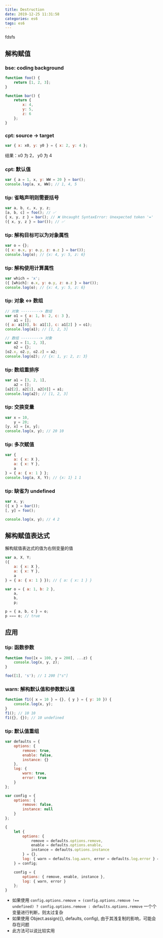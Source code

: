 ```yaml
---
title: Destruction
date: 2019-12-25 11:31:58
categories: es6
tags: es6
---
```


fdsfs

## 解构赋值

### bse: coding background

```javascript
function foo() {
    return [1, 2, 3];
}

function bar() {
    return {
        x: 4,
        y: 5,
        z: 6
    };
}
```

### cpt: source -> target

```javascript
var { x: x0, y: y0 } = { x: 2, y: 4 };
```

结果：x0 为 2， y0 为 4

### cpt: 默认值

```javascript
var { a = 1, x, y: WW = 20 } = bar();
console.log(a, x, WW); // 1, 4, 5
```

### tip: 省略声明则需要括号

```javascript
var a, b, c, x, y, z;
[a, b, c] = foo(); // ✅
{ x, y, z } = bar(); // ❌ Uncaught SyntaxError: Unexpected token '='
({ x, y, z } = bar()); // ✅
```

### tip: 解构目标可以为对象属性

```javascript
var o = {};
({ x: o.x, y: o.y, z: o.z } = bar());
console.log(o); // {x: 4, y: 5, z: 6}
```

### tip: 解构使用计算属性

```javascript
var which = 'x';
({ [which]: o.x, y: o.y, z: o.z } = bar());
console.log(o); // {x: 4, y: 5, z: 6}
```

### tip: 对象 <-> 数组

```javascript
// 对象 ---------> 数组
var o1 = { a: 1, b: 2, c: 3 },
    a1 = [];
({ a: a1[0], b: a1[1], c: a1[2] } = o1);
console.log(a1); // [1, 2, 3]

// 数组 ---------> 对象
var a2 = [1, 2, 3],
    o2 = {};
[o2.x, o2.y, o2.z] = a2;
console.log(o2); // {x: 1, y: 2, z: 3}
```

### tip: 数组重排序

```javascript
var a1 = [3, 2, 1],
    a2 = [];
[a2[2], a2[1], a2[0]] = a1;
console.log(a2); // [1, 2, 3]
```

### tip: 交换变量

```javascript
var x = 10,
    y = 20;
[y, x] = [x, y];
console.log(x, y); // 20 10
```

### tip: 多次赋值

```javascript
var {
    a: { x: X },
    a: { x: Y },
    a
} = { a: { x: 1 } };
console.log(a, X, Y); // {x: 1} 1 1
```

### tip: 缺省为 undefined

```javascript
var x, y;
({ x } = bar());
[, y] = foo();

console.log(x, y); // 4 2
```

## 解构赋值表达式

解构赋值表达式的值为右侧变量的值

```javascript
var a, X, Y;
({
    a: { x: X },
    a: { x: Y },
    a
} = { a: { x: 1 } }); // { a: { x: 1 } }
```

```javascript
var o = { a: 1, b: 2 },
    a,
    b,
    p;

p = { a, b, c } = o;
p === o; // true
```

## 应用

### tip: 函数参数

```javascript
function foo([x = 100, y = 200], ...z) {
    console.log(x, y, z);
}

foo([1], 's'); // 1 200 ["s"]
```

### warn: 解构默认值和参数默认值

```javascript
function f1({ x = 10 } = {}, { y } = { y: 10 }) {
    console.log(x, y);
}
f1(); // 10 10
f1({}, {}); // 10 undefined
```

### tip: 默认值重组

```javascript
var defaults = {
    options: {
        remove: true,
        enable: false,
        instance: {}
    },
    log: {
        warn: true,
        error: true
    }
};

var config = {
    options: {
        remove: false,
        instance: null
    }
};

{
    let {
        options: {
            remove = defaults.options.remove,
            enable = defaults.options.enable,
            instance = defaults.options.instance
        } = {},
        log: { warn = defaults.log.warn, error = defaults.log.error } = {}
    } = config;

    config = {
        options: { remove, enable, instance },
        log: { warn, error }
    };
}
```

-   如果使用 `config.options.remove = (config.options.remove !== undefined) ? config.options.remove : defaults.options.remove` 一个个变量进行判断，则太过复杂
-   如果使用 Object.assign({}, defaults, config), 由于其浅复制的影响，可能会存在问题
-   此方法可以说比较实用
